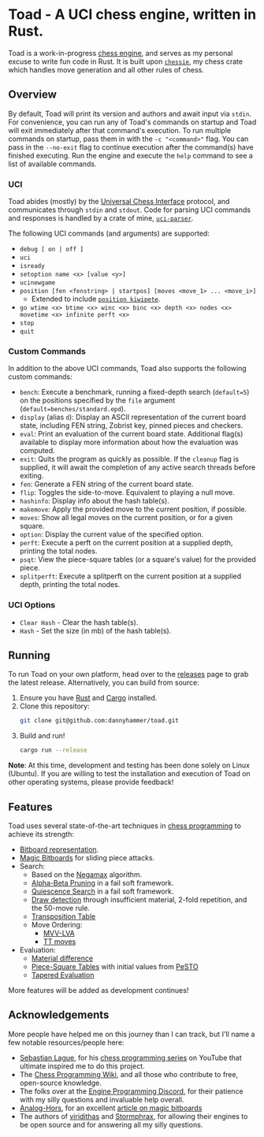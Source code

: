 # Toad - A UCI chess engine, written in Rust.

Toad is a work-in-progress [chess engine](https://en.wikipedia.org/wiki/Chess_engine), and serves as my personal excuse to write fun code in Rust.
It is built upon [`chessie`](https://crates.io/crates/chessie), my chess crate which handles move generation and all other rules of chess.

## Overview

By default, Toad will print its version and authors and await input via `stdin`.
For convenience, you can run any of Toad's commands on startup and Toad will exit immediately after that command's execution.
To run multiple commands on startup, pass them in with the `-c "<command>"` flag.
You can pass in the `--no-exit` flag to continue execution after the command(s) have finished executing.
Run the engine and execute the `help` command to see a list of available commands.

### UCI

Toad abides (mostly) by the [Universal Chess Interface](https://backscattering.de/chess/uci/) protocol, and communicates through `stdin` and `stdout`.
Code for parsing UCI commands and responses is handled by a crate of mine, [`uci-parser`](https://crates.io/crates/uci-parser).

The following UCI commands (and arguments) are supported:

-   `debug [ on | off ]`
-   `uci`
-   `isready`
-   `setoption name <x> [value <y>]`
-   `ucinewgame`
-   `position [fen <fenstring> | startpos] [moves <move_1> ... <move_i>]`
    -   Extended to include [`position kiwipete`](https://www.chessprogramming.org/Perft_Results#Position_2).
-   `go wtime <x> btime <x> winc <x> binc <x> depth <x> nodes <x> movetime <x> infinite perft <x>`
-   `stop`
-   `quit`

### Custom Commands

In addition to the above UCI commands, Toad also supports the following custom commands:

-   `bench`: Execute a benchmark, running a fixed-depth search (`default=5`) on the positions specified by the `file` argument (`default=benches/standard.epd`).
-   `display` (alias `d`): Display an ASCII representation of the current board state, including FEN string, Zobrist key, pinned pieces and checkers.
-   `eval`: Print an evaluation of the current board state. Additional flag(s) available to display more information about how the evaluation was computed.
-   `exit`: Quits the program as quickly as possible. If the `cleanup` flag is supplied, it will await the completion of any active search threads before exiting.
-   `fen`: Generate a FEN string of the current board state.
-   `flip`: Toggles the side-to-move. Equivalent to playing a null move.
-   `hashinfo`: Display info about the hash table(s).
-   `makemove`: Apply the provided move to the current position, if possible.
-   `moves`: Show all legal moves on the current position, or for a given square.
-   `option`: Display the current value of the specified option.
-   `perft`: Execute a perft on the current position at a supplied depth, printing the total nodes.
-   `psqt`: View the piece-square tables (or a square's value) for the provided piece.
-   `splitperft`: Execute a splitperft on the current position at a supplied depth, printing the total nodes.

### UCI Options

-   `Clear Hash` - Clear the hash table(s).
-   `Hash` - Set the size (in mb) of the hash table(s).

## Running

To run Toad on your own platform, head over to the [releases](https://github.com/dannyhammer/toad/releases) page to grab the latest release.
Alternatively, you can build from source:

1. Ensure you have [Rust](https://www.rust-lang.org/) and [Cargo](https://doc.rust-lang.org/cargo/) installed.
2. Clone this repository:
    ```sh
    git clone git@github.com:dannyhammer/toad.git
    ```
3. Build and run!
    ```sh
    cargo run --release
    ```

**Note**: At this time, development and testing has been done solely on Linux (Ubuntu).
If you are willing to test the installation and execution of Toad on other operating systems, please provide feedback!

## Features

Toad uses several state-of-the-art techniques in [chess programming](https://www.chessprogramming.org/Main_Page) to achieve its strength:

-   [Bitboard representation](https://www.chessprogramming.org/Bitboards).
-   [Magic Bitboards](https://www.chessprogramming.org/Magic_Bitboards) for sliding piece attacks.
-   Search:
    -   Based on the [Negamax](https://www.chessprogramming.org/Negamax) algorithm.
    -   [Alpha-Beta Pruning](https://www.chessprogramming.org/Alpha-Beta#Negamax_Framework) in a fail soft framework.
    -   [Quiescence Search](https://www.chessprogramming.org/Quiescence_Search) in a fail soft framework.
    -   [Draw detection](https://www.chessprogramming.org/Draw) through insufficient material, 2-fold repetition, and the 50-move rule.
    -   [Transposition Table](https://www.chessprogramming.org/Transposition_Table)
    -   Move Ordering:
        -   [MVV-LVA](https://www.chessprogramming.org/MVV-LVA)
        -   [TT moves](https://www.chessprogramming.org/Hash_Move)
-   Evaluation:
    -   [Material difference](https://www.chessprogramming.org/Material)
    -   [Piece-Square Tables](https://www.chessprogramming.org/Piece-Square_Tables) with initial values from [PeSTO](https://www.chessprogramming.org/PeSTO%27s_Evaluation_Function#Source_Code)
    -   [Tapered Evaluation](https://www.chessprogramming.org/Tapered_Eval)

More features will be added as development continues!

## Acknowledgements

More people have helped me on this journey than I can track, but I'll name a few notable resources/people here:

-   [Sebastian Lague](https://www.youtube.com/@SebastianLague), for his [chess programming series](https://www.youtube.com/watch?v=_vqlIPDR2TU&list=PLFt_AvWsXl0cvHyu32ajwh2qU1i6hl77c) on YouTube that ultimate inspired me to do this project.
-   The [Chess Programming Wiki](https://www.chessprogramming.org/), and all those who contribute to free, open-source knowledge.
-   The folks over at the [Engine Programming Discord](https://discord.com/invite/F6W6mMsTGN), for their patience with my silly questions and invaluable help overall.
-   [Analog-Hors](https://github.com/analog-hors), for an excellent [article on magic bitboards](https://analog-hors.github.io/site/magic-bitboards/)
-   The authors of [viridithas](https://github.com/cosmobobak/viridithas/) and [Stormphrax](https://github.com/Ciekce/Stormphrax), for allowing their engines to be open source and for answering all my silly questions.
